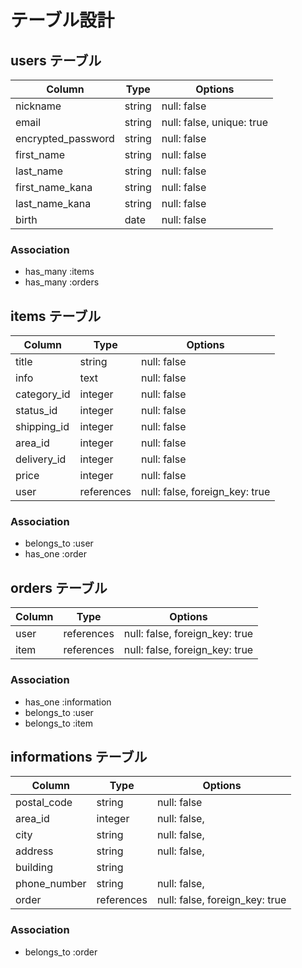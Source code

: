 # テーブル設計

## users テーブル

| Column             | Type   | Options                   |
| ------------------ | ------ | ------------------------- |
| nickname           | string | null: false               |
| email              | string | null: false, unique: true |
| encrypted_password | string | null: false               |
| first_name         | string | null: false               |
| last_name          | string | null: false               |
| first_name_kana    | string | null: false               |
| last_name_kana     | string | null: false               |
| birth              | date   | null: false               |

### Association

- has_many :items
- has_many :orders

## items テーブル

| Column         | Type       | Options                        |
| -------------- | ---------- | ------------------------------ |
| title          | string     | null: false                    |
| info           | text       | null: false                    |
| category_id    | integer    | null: false                    |
| status_id      | integer    | null: false                    |
| shipping_id    | integer    | null: false                    |
| area_id        | integer    | null: false                    |
| delivery_id    | integer    | null: false                    |
| price          | integer    | null: false                    |
| user           | references | null: false, foreign_key: true |

### Association

- belongs_to :user
- has_one    :order

## orders テーブル

| Column    | Type       | Options                        |
| --------- | ---------- | ------------------------------ |
| user      | references | null: false, foreign_key: true |
| item      | references | null: false, foreign_key: true |

### Association

- has_one    :information
- belongs_to :user
- belongs_to :item

##  informations テーブル

| Column       | Type       | Options                        |
| ------------ | ---------- | ------------------------------ |
| postal_code  | string     | null: false                    |
| area_id      | integer    | null: false,                   |
| city         | string     | null: false,                   |
| address      | string     | null: false,                   |
| building     | string     |                                |
| phone_number | string     | null: false,                   |
| order        | references | null: false, foreign_key: true |

### Association

- belongs_to :order

